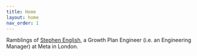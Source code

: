 ```yaml
---
title: Home
layout: home
nav_order: 1
---
```

Ramblings of [Stephen English](https://fb.com/stephenenglish), a Growth Plan Engineer (i.e. an Engineering Manager) at Meta in London.
